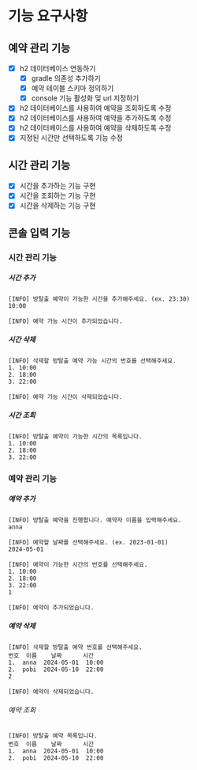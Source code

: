 # 기능 요구사항

## 예약 관리 기능

- [x] h2 데이터베이스 연동하기
    - [x] gradle 의존성 추가하기
    - [x] 예약 테이블 스키마 정의하기
    - [x] console 기능 활성화 및 url 지정하기
- [x] h2 데이터베이스를 사용하여 예약을 조회하도록 수정
- [x] h2 데이터베이스를 사용하여 예약을 추가하도록 수정
- [x] h2 데이터베이스를 사용하여 예약을 삭제하도록 수정
- [x] 지정된 시간만 선택하도록 기능 수정

## 시간 관리 기능

- [x] 시간을 추가하는 기능 구현
- [x] 시간을 조회하는 기능 구현
- [x] 시간을 삭제하는 기능 구현

## 콘솔 입력 기능

### 시간 관리 기능

##### 시간 추가

```
[INFO] 방탈출 예약이 가능한 시간을 추가해주세요. (ex. 23:30)  
10:00

[INFO] 예약 가능 시간이 추가되었습니다.
```

##### 시간 삭제

```
[INFO] 삭제할 방탈출 예약 가능 시간의 번호를 선택해주세요.
1. 10:00
2. 18:00
3. 22:00 

[INFO] 예약 가능 시간이 삭제되었습니다.
```

##### 시간 조회

```
[INFO] 방탈출 예약이 가능한 시간의 목록입니다.
1. 10:00
2. 18:00
3. 22:00 
```

### 예약 관리 기능

##### 예약 추가

```
[INFO] 방탈출 예약을 진행합니다. 예약자 이름을 입력해주세요.
anna

[INFO] 예약할 날짜를 선택해주세요. (ex. 2023-01-01)
2024-05-01

[INFO] 예약이 가능한 시간의 번호를 선택해주세요.
1. 10:00
2. 18:00
3. 22:00 
1

[INFO] 예약이 추가되었습니다.
```

##### 예약 삭제

```
[INFO] 삭제할 방탈출 예약 번호를 선택해주세요.
번호  이름    날짜      시간
1.  anna  2024-05-01  10:00
2.  pobi  2024-05-10  22:00
2

[INFO] 예약이 삭제되었습니다.
```

###### 예약 조회

```
[INFO] 방탈출 예약 목록입니다.
번호  이름    날짜      시간
1.  anna  2024-05-01  10:00
2.  pobi  2024-05-10  22:00
```
